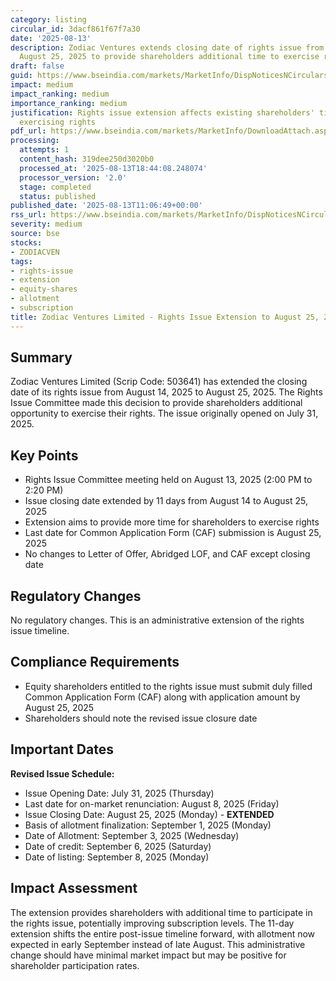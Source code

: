 ```yaml
---
category: listing
circular_id: 3dacf861f67f7a30
date: '2025-08-13'
description: Zodiac Ventures extends closing date of rights issue from August 14 to
  August 25, 2025 to provide shareholders additional time to exercise rights.
draft: false
guid: https://www.bseindia.com/markets/MarketInfo/DispNoticesNCirculars.aspx?Noticeid={1EE94B67-F829-4E09-9B37-A085959B3693}&noticeno=20250813-25&dt=08/13/2025&icount=25&totcount=73&flag=0
impact: medium
impact_ranking: medium
importance_ranking: medium
justification: Rights issue extension affects existing shareholders' timeline for
  exercising rights
pdf_url: https://www.bseindia.com/markets/MarketInfo/DownloadAttach.aspx?id=20250813-25&attachedId=3b14eb49-0028-426f-b246-aff078f5e65f
processing:
  attempts: 1
  content_hash: 319dee250d3020b0
  processed_at: '2025-08-13T18:44:08.248074'
  processor_version: '2.0'
  stage: completed
  status: published
published_date: '2025-08-13T11:06:49+00:00'
rss_url: https://www.bseindia.com/markets/MarketInfo/DispNoticesNCirculars.aspx?Noticeid={1EE94B67-F829-4E09-9B37-A085959B3693}&noticeno=20250813-25&dt=08/13/2025&icount=25&totcount=73&flag=0
severity: medium
source: bse
stocks:
- ZODIACVEN
tags:
- rights-issue
- extension
- equity-shares
- allotment
- subscription
title: Zodiac Ventures Limited - Rights Issue Extension to August 25, 2025
---
```


## Summary

Zodiac Ventures Limited (Scrip Code: 503641) has extended the closing date of its rights issue from August 14, 2025 to August 25, 2025. The Rights Issue Committee made this decision to provide shareholders additional opportunity to exercise their rights. The issue originally opened on July 31, 2025.

## Key Points

- Rights Issue Committee meeting held on August 13, 2025 (2:00 PM to 2:20 PM)
- Issue closing date extended by 11 days from August 14 to August 25, 2025
- Extension aims to provide more time for shareholders to exercise rights
- Last date for Common Application Form (CAF) submission is August 25, 2025
- No changes to Letter of Offer, Abridged LOF, and CAF except closing date

## Regulatory Changes

No regulatory changes. This is an administrative extension of the rights issue timeline.

## Compliance Requirements

- Equity shareholders entitled to the rights issue must submit duly filled Common Application Form (CAF) along with application amount by August 25, 2025
- Shareholders should note the revised issue closure date

## Important Dates

**Revised Issue Schedule:**
- Issue Opening Date: July 31, 2025 (Thursday)
- Last date for on-market renunciation: August 8, 2025 (Friday)
- Issue Closing Date: August 25, 2025 (Monday) - **EXTENDED**
- Basis of allotment finalization: September 1, 2025 (Monday)
- Date of Allotment: September 3, 2025 (Wednesday)
- Date of credit: September 6, 2025 (Saturday)
- Date of listing: September 8, 2025 (Monday)

## Impact Assessment

The extension provides shareholders with additional time to participate in the rights issue, potentially improving subscription levels. The 11-day extension shifts the entire post-issue timeline forward, with allotment now expected in early September instead of late August. This administrative change should have minimal market impact but may be positive for shareholder participation rates.